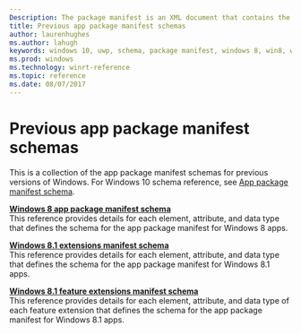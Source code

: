 ```yaml
---
Description: The package manifest is an XML document that contains the info the system needs to deploy, display, or update a Windows app. 
title: Previous app package manifest schemas
author: laurenhughes
ms.author: lahugh
keywords: windows 10, uwp, schema, package manifest, windows 8, win8, windows 8.1
ms.prod: windows
ms.technology: winrt-reference
ms.topic: reference
ms.date: 08/07/2017
---
```


# Previous app package manifest schemas

This is a collection of the app package manifest schemas for previous versions of Windows. For Windows 10 schema reference, see [App package manifest schema](uapmanifestschema/schema-root.md).  


**[Windows 8 app package manifest schema](appxmanifestschema/schema-root.md)**  
This reference provides details for each element, attribute, and data type that defines the schema for the app package manifest for Windows 8 apps.

**[Windows 8.1 extensions manifest schema](appxmanifestschema2010-v2/schema-root.md)**  
This reference provides details for each element, attribute, and data type that defines the schema for the app package manifest for Windows 8.1 apps.
 
**[Windows 8.1 feature extensions manifest schema](appxmanifestschema2013/schema-root.md)**  
This reference provides details for each element, attribute, and data type of each feature extension that defines the schema for the app package manifest for Windows 8.1 apps.